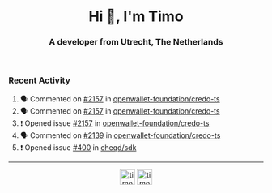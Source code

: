 <h1 align="center">Hi 👋, I'm Timo</h1>
<h3 align="center">A developer from Utrecht, The Netherlands</h3>
<br/>
<!-- https://github.com/rahuldkjain/github-profile-readme-generator --!>

<!--  <p align="left"><img src="https://github-readme-stats.vercel.app/api?username=timoglastra&show_icons=true&count_private=true&" alt="timoglastra" /></p> --!>

<!--
Github language stats
<p align="left"><img src="https://github-readme-stats.vercel.app/api/top-langs/?username=timoglastra&layout=compact" alt="timoglastra" /><p>
-->

<!-- Codestats language stats -->
<!-- <p align="left"><img src="https://codestats-readme.vercel.app/api/top-langs/?username=timoglastra&layout=compact&language_count=12" alt="timoglastra" /><p>    --!>
  
<h3>Recent Activity</h3>

<!--START_SECTION:activity-->
1. 🗣 Commented on [#2157](https://github.com/openwallet-foundation/credo-ts/issues/2157#issuecomment-2615220478) in [openwallet-foundation/credo-ts](https://github.com/openwallet-foundation/credo-ts)
2. 🗣 Commented on [#2157](https://github.com/openwallet-foundation/credo-ts/issues/2157#issuecomment-2615215453) in [openwallet-foundation/credo-ts](https://github.com/openwallet-foundation/credo-ts)
3. ❗ Opened issue [#2157](https://github.com/openwallet-foundation/credo-ts/issues/2157) in [openwallet-foundation/credo-ts](https://github.com/openwallet-foundation/credo-ts)
4. 🗣 Commented on [#2139](https://github.com/openwallet-foundation/credo-ts/pull/2139#issuecomment-2615117953) in [openwallet-foundation/credo-ts](https://github.com/openwallet-foundation/credo-ts)
5. ❗ Opened issue [#400](https://github.com/cheqd/sdk/issues/400) in [cheqd/sdk](https://github.com/cheqd/sdk)
<!--END_SECTION:activity-->

---

<p align="center">
<a href="https://twitter.com/timoglastra" target="blank"><img align="center" src="https://cdn.jsdelivr.net/npm/simple-icons@3.0.1/icons/twitter.svg" alt="timoglastra" height="30" width="30" /></a>
<a href="https://linkedin.com/in/timoglastra" target="blank"><img align="center" src="https://cdn.jsdelivr.net/npm/simple-icons@3.0.1/icons/linkedin.svg" alt="timoglastra" height="30" width="30" /></a>
</p>



